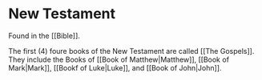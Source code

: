 # New Testament
Found in the [[Bible]].

The first (4) foure books of the New Testament are called [[The Gospels]].  They include the Books of [[Book of Matthew|Matthew]], [[Book of Mark|Mark]], [[Bookf of Luke|Luke]], and [[Book of John|John]].
